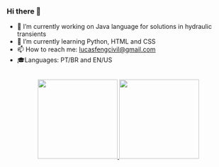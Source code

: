### Hi there 👋

- 🔭 I’m currently working on Java language for solutions in hydraulic transients
- 🌱 I’m currently learning Python, HTML and CSS
- 📫 How to reach me: lucasfengcivil@gmail.com
- 🎓Languages: PT/BR and EN/US
##
<div align="center">
  <a href="https://github.com/englucas37">
  <img height="180em" src="https://github-readme-stats.vercel.app/api?username=englucas37&show_icons=true&theme=algolia&include_all_commits=true&count_private=true"/>
  <img height="180em" src="https://github-readme-stats.vercel.app/api/top-langs/?username=englucas37&layout=compact&langs_count=7&theme=algolia"/>
</div>
